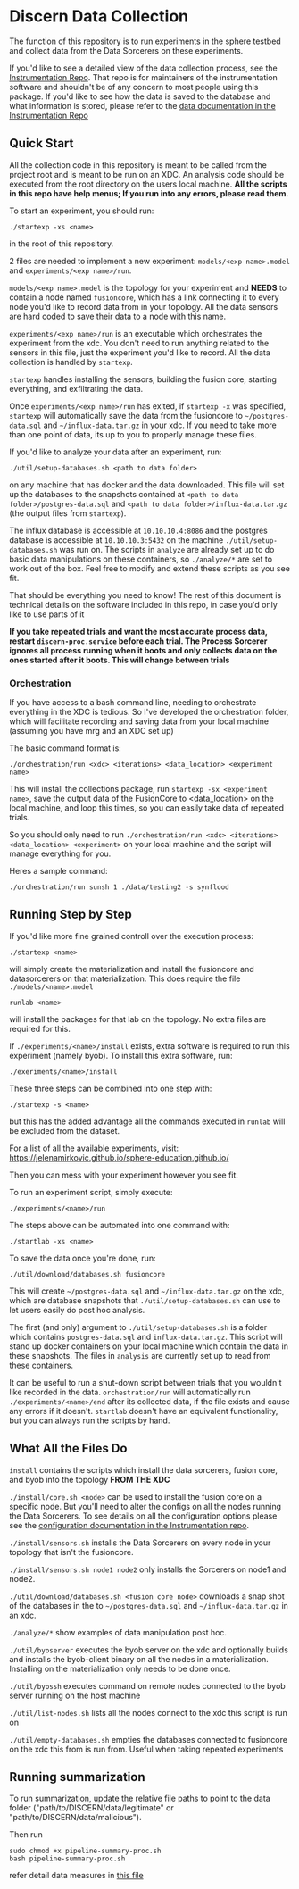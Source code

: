 # Discern Data Collection 

The function of this repository is to run experiments in the sphere testbed and collect data from 
the Data Sorcerers on these experiments. 

If you'd like to see a detailed view of the data collection process, see the 
[Instrumentation Repo](https://gitlab.com/mergetb/tech/instrumentation). That repo is for 
maintainers of the instrumentation software and shouldn't be of any concern to most people using 
this package. If you'd like to see how the data is saved to the database and what information is 
stored, please refer to the 
[data documentation in the Instrumentation Repo](https://gitlab.com/mergetb/tech/instrumentation/-/tree/main/docs/data/format?ref_type=heads)


## Quick Start

All the collection code in this repository is meant to be called from the project root and is meant to be run
on an XDC. An analysis code should be executed from the root directory on the users local machine. **All the 
scripts in this repo have help menus; If you run into any errors, please read them.**

To start an experiment, you should run:

```
./startexp -xs <name>
```

in the root of this repository. 

2 files are needed to implement a new experiment: `models/<exp name>.model` and 
`experiments/<exp name>/run`.


`models/<exp name>.model` is the topology for your experiment and **NEEDS** to contain a node 
named `fusioncore`, which has a link connecting it to every node you'd like to record data from in
your topology. All the data sensors are hard coded to save their data to a node with this name.

`experiments/<exp name>/run` is an executable which orchestrates the experiment from the xdc. You 
don't need to run anything related to the sensors in this file, just the experiment you'd like to 
record. All the data collection is handled by `startexp`.

`startexp` handles installing the sensors, building the fusion core, starting everything, and 
exfiltrating the data. 

Once `experiments/<exp name>/run` has exited, if `startexp -x` was specified, `startexp` will 
automatically save the data from the fusioncore to `~/postgres-data.sql` and `~/influx-data.tar.gz` 
in your xdc. If you need to take more than one point of data, its up to you to properly manage 
these files.

If you'd like to analyze your data after an experiment, run:

```
./util/setup-databases.sh <path to data folder>
```

on any machine that has docker and the data downloaded. This file will set up the databases to the 
snapshots contained at `<path to data folder>/postgres-data.sql` and 
`<path to data folder>/influx-data.tar.gz` (the output files from `startexp`).

The influx database is accessible at `10.10.10.4:8086` and the postgres database is accessible at 
`10.10.10.3:5432` on the machine `./util/setup-databases.sh` was run on. The scripts in `analyze` 
are already set up to do basic data manipulations on these containers, so `./analyze/*` are set 
to work out of the box. Feel free to modify and extend these scripts as you see fit.

That should be everything you need to know! The rest of this document is technical details on the
software included in this repo, in case you'd only like to use parts of it

**If you take repeated trials and want the most accurate process data, restart 
`discern-proc.service` before each trial. The Process Sorcerer ignores all process running when it 
boots and only collects data on the ones started after it boots. This will change between trials**


### Orchestration

If you have access to a bash command line, needing to orchestrate everything in the XDC is 
tedious. So I've developed the orchestration folder, which will facilitate recording and saving 
data from your local machine (assuming you have mrg and an XDC set up)

The basic command format is:

```
./orchestration/run <xdc> <iterations> <data_location> <experiment name>
```

This will install the collections package, run `startexp -sx <experiment name>`, save the output data 
of the FusionCore to <data_location> on the local machine, and loop this <iteration> times, so you
can easily take data of repeated trials.

So you should only need to run 
`./orchestration/run <xdc> <iterations> <data_location> <experiment>` on your local machine and 
the script will manage everything for you.

Heres a sample command:

```
./orchestration/run sunsh 1 ./data/testing2 -s synflood
```



## Running Step by Step

If you'd like more fine grained controll over the execution process:

```
./startexp <name>
```

will simply create the materialization and install the fusioncore and datasorcerers on that 
materialization. This does require the file `./models/<name>.model`

```
runlab <name>
```

will install the packages for that lab on the topology. No extra files are required for this.

If `./experiments/<name>/install` exists, extra software is required to run this experiment (namely byob). 
To install this extra software, run:

```
./exeriments/<name>/install
```

These three steps can be combined into one step with:

```
./startexp -s <name>
```

but this has the added advantage all the commands executed in `runlab` will be excluded from the dataset. 

For a list of all the available experiments, visit: https://jelenamirkovic.github.io/sphere-education.github.io/

Then you can mess with your experiment however you see fit.

To run an experiment script, simply execute:

```
./experiments/<name>/run
```

The steps above can be automated into one command with:

```
./startlab -xs <name>
```

To save the data once you're done, run:

```
./util/download/databases.sh fusioncore
```

This will create `~/postgres-data.sql` and `~/influx-data.tar.gz` on the xdc, which are database 
snapshots that `./util/setup-databases.sh` can use to let users easily do post hoc analysis.

The first (and only) argument to `./util/setup-databases.sh` is a folder which contains 
`postgres-data.sql` and `influx-data.tar.gz`. This script will stand up docker containers on your 
local machine which contain the data in these snapshots. The files in `analysis` are currently set 
up to read from these containers.

It can be useful to run a shut-down script between trials that you wouldn't like recorded in the 
data. `orchestration/run` will automatically run `./experiments/<name>/end` after its collected 
data, if the file exists and cause any errors if it doesn't. `startlab` doesn't have an equivalent
functionality, but you can always run the scripts by hand.


## What All the Files Do

`install` contains the scripts which install the data sorcerers, fusion core, and byob into the 
topology **FROM THE XDC**

`./install/core.sh <node>` can be used to install the fusion core on a specific node. But you'll 
need to alter the configs on all the nodes running the Data Sorcerers. To see details on all the 
configuration options please see the [configuration documentation in the Instrumentation repo](https://gitlab.com/mergetb/tech/instrumentation/-/tree/main/docs/conf?ref_type=heads).

`./install/sensors.sh` installs the Data Sorcerers on every node in your topology that isn't the 
fusioncore. 

`./install/sensors.sh node1 node2` only installs the Sorcerers on node1 and node2.

`./util/download/databases.sh <fusion core node>` downloads a snap shot of the databases in the 
<fusion core node> to `~/postgres-data.sql` and `~/influx-data.tar.gz` in an xdc.

`./analyze/*` show examples of data manipulation post hoc.

`./util/byoserver` executes the byob server on the xdc and optionally builds and installs the 
byob-client binary on all the nodes in a materialization. Installing on the materialization only 
needs to be done once.

`./util/byossh` executes command on remote nodes connected to the byob server running on the host 
machine

`./util/list-nodes.sh` lists all the nodes connect to the xdc this script is run on

`./util/empty-databases.sh` empties the databases connected to fusioncore on the xdc this from is
run from. Useful when taking repeated experiments

## Running summarization

To run summarization, update the relative file paths to point to the data folder ("path/to/DISCERN/data/legitimate" or "path/to/DISCERN/data/malicious").

Then run
```
sudo chmod +x pipeline-summary-proc.sh
bash pipeline-summary-proc.sh
```

refer detail data measures in [this file](analyze/summarization/summarization.md)
